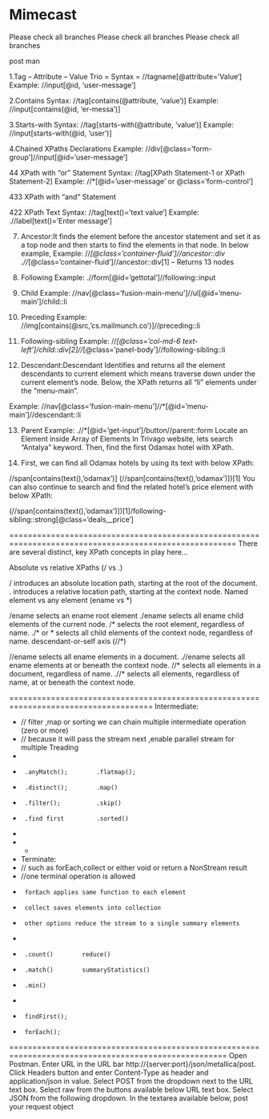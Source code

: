 # Mimecast
Please check all branches 
Please check all branches 
Please check all branches 

post man 

1.Tag – Attribute – Value Trio  =  Syntax = //tagname[@attribute=’Value‘]  Example: //input[@id, ‘user-message’]

2.Contains       Syntax: //tag[contains(@attribute, ‘value‘)]    Example: //input[contains(@id, ‘er-messa’)]
 
3.Starts-with   Syntax: //tag[starts-with(@attribute, ‘value‘)]  Example: //input[starts-with(@id, ‘user’)]

4.Chained XPaths Declarations   Example: //div[@class=’form-group’]//input[@id=’user-message’]

44  XPath with “or” Statement    Syntax: //tag[XPath Statement-1 or XPath Statement-2]   Example: //*[@id=’user-message’ or @class=’form-control’]

433  XPath with “and” Statement

422  XPath Text    Syntax: //tag[text()=’text value‘]    Example: .//label[text()=’Enter message’]

7. Ancestor:It finds the element before the ancestor statement and set it as a top node and then starts to find the elements in that node. In below example,  Example: //*[@class=’container-fluid’]//ancestor::div     .//*[@class=’container-fluid’]//ancestor::div[1] – Returns 13 nodes

8. Following   Example: .//form[@id=’gettotal’]//following::input 

9. Child  Example: //nav[@class=’fusion-main-menu’]//ul[@id=’menu-main’]/child::li

10. Preceding  Example: //img[contains(@src,’cs.mailmunch.co’)]//preceding::li


11. Following-sibling    Example: //*[@class=’col-md-6 text-left’]/child::div[2]//*[@class=’panel-body’]//following-sibling::li

12. Descendant:Descendant
Identifies and returns all the element descendants to current element which means traverse down under the current element’s node. Below, the XPath returns all “li” elements under the “menu-main”.

Example: //nav[@class=’fusion-main-menu’]//*[@id=’menu-main’]//descendant::li


13. Parent   Example: .//*[@id=’get-input’]/button//parent::form
Locate an Element inside Array of Elements  In Trivago website, lets search “Antalya” keyword. Then, find the first Odamax hotel with XPath.

14. First, we can find all Odamax hotels by using its text with below XPath:

//span[contains(text(),’odamax’)]
(//span[contains(text(),’odamax’)])[1]
You can also continue to search and find the related hotel’s price element with below XPath:

(//span[contains(text(),’odamax’)])[1]/following-sibling::strong[@class=’deals__price’]

=======================================================================================================
There are several distinct, key XPath concepts in play here...

Absolute vs relative XPaths (/ vs .)

/ introduces an absolute location path, starting at the root of the document.
. introduces a relative location path, starting at the context node.
Named element vs any element (ename vs *)

/ename selects an ename root element
./ename selects all ename child elements of the current node.
/* selects the root element, regardless of name.
./* or * selects all child elements of the context node, regardless of name.
descendant-or-self axis (//*)

//ename selects all ename elements in a document.
.//ename selects all ename elements at or beneath the context node.
//* selects all elements in a document, regardless of name.
.//* selects all elements, regardless of name, at or beneath the context node.


=====================================================================================
 Intermediate:  
 *  // filter ,map or sorting we can chain multiple intermediate operation (zero or more) 
 *  // because it will pass the stream next ,enable parallel stream for multiple Treading 
 *    
 *  	.anyMatch();     	.flatmap();  
 *  	.distinct();  		.map()
 *      .filter();			.skip()
 *      .find first 		.sorted()
 *      	  
 *   *  
 *  Terminate:    
 *  // such as forEach,collect or either void or return a NonStream result 
 *  //one terminal operation is allowed
 *  	forEach applies same function to each element 
 *  	collect saves elements into collection
 *  	other options reduce the stream to a single summary elements 
 *  
 *  	.count()		reduce()
 *  	.match()		summaryStatistics()
 *  	.min()	
 *  
 * 		findFirst();
 *  	forEach();
 =====================================================================================================
 Open Postman.
Enter URL in the URL bar http://{server:port}/json/metallica/post.
Click Headers button and enter Content-Type as header and application/json in value.
Select POST from the dropdown next to the URL text box.
Select raw from the buttons available below URL text box.
Select JSON from the following dropdown.
In the textarea available below, post your request object
